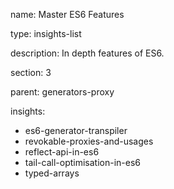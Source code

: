 name: Master ES6 Features

type: insights-list

description: In depth features of ES6. 

section: 3

parent: generators-proxy

insights:
  - es6-generator-transpiler
  - revokable-proxies-and-usages
  - reflect-api-in-es6
  - tail-call-optimisation-in-es6
  - typed-arrays
